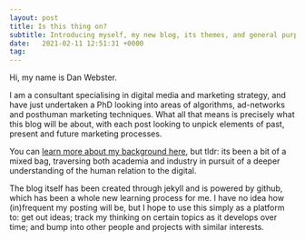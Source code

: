 ```yaml
---
layout: post
title: Is this thing on?
subtitle: Introducing myself, my new blog, its themes, and general purpose.
date:   2021-02-11 12:51:31 +0000
tag: 
---
```

Hi, my name is Dan Webster.

I am a consultant specialising in digital media and marketing strategy, and have just undertaken a PhD looking into areas of algorithms, ad-networks and posthuman marketing techniques. What all that means is precisely what this blog will be about, with each post looking to unpick elements of past, present and future marketing processes.

You can [learn more about my background here](https://dweb87.github.io/about), but tldr: its been a bit of a mixed bag, traversing both academia and industry in pursuit of a deeper understanding of the human relation to the digital.

The blog itself has been created through jekyll and is powered by github, which has been a whole new learning process for me. I have no idea how (in)frequent my posting will be, but I hope to use this simply as a platform to: get out ideas; track my thinking on certain topics as it develops over time; and bump into other people and projects with similar interests.
